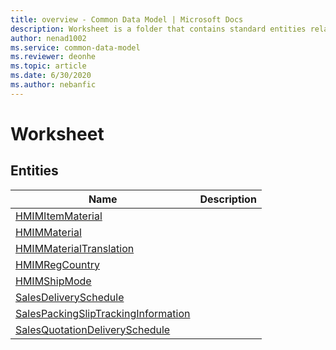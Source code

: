 ```yaml
---
title: overview - Common Data Model | Microsoft Docs
description: Worksheet is a folder that contains standard entities related to the Common Data Model.
author: nenad1002
ms.service: common-data-model
ms.reviewer: deonhe
ms.topic: article
ms.date: 6/30/2020
ms.author: nebanfic
---
```


# Worksheet


## Entities

|Name|Description|
|---|---|
|[HMIMItemMaterial](HMIMItemMaterial.md)||
|[HMIMMaterial](HMIMMaterial.md)||
|[HMIMMaterialTranslation](HMIMMaterialTranslation.md)||
|[HMIMRegCountry](HMIMRegCountry.md)||
|[HMIMShipMode](HMIMShipMode.md)||
|[SalesDeliverySchedule](SalesDeliverySchedule.md)||
|[SalesPackingSlipTrackingInformation](SalesPackingSlipTrackingInformation.md)||
|[SalesQuotationDeliverySchedule](SalesQuotationDeliverySchedule.md)||
